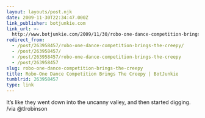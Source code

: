 ```yaml
---
layout: layouts/post.njk
date: 2009-11-30T22:34:47.000Z
link_publisher: botjunkie.com
link_url: >-
  http://www.botjunkie.com/2009/11/30/robo-one-dance-competition-brings-the-creepy/
redirect_from:
  - /post/263958457/robo-one-dance-competition-brings-the-creepy/
  - /post/263958457/
  - /post/263958457/robo-one-dance-competition-brings-the-creepy
  - /post/263958457
slug: robo-one-dance-competition-brings-the-creepy
title: Robo-One Dance Competition Brings The Creepy | BotJunkie
tumblrid: 263958457
type: link
---
```

<p>It&rsquo;s like they went down into the uncanny valley, and then started digging. /via @tlrobinson</p>
